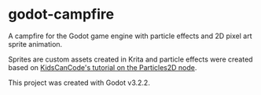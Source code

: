 # godot-campfire

A campfire for the Godot game engine with particle effects and 2D pixel art sprite animation.

Sprites are custom assets created in Krita and particle effects were created based on [KidsCanCode's tutorial on the Particles2D node](https://www.youtube.com/watch?v=awBfTnmgn7k).

This project was created with Godot v3.2.2.